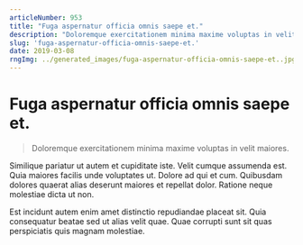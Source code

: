 ```yaml
---
articleNumber: 953
title: "Fuga aspernatur officia omnis saepe et."
description: "Doloremque exercitationem minima maxime voluptas in velit maiores."
slug: 'fuga-aspernatur-officia-omnis-saepe-et.'
date: 2019-03-08
rngImg: ../generated_images/fuga-aspernatur-officia-omnis-saepe-et..jpg
---
```


# Fuga aspernatur officia omnis saepe et.

> Doloremque exercitationem minima maxime voluptas in velit maiores.

Similique pariatur ut autem et cupiditate iste. Velit cumque assumenda est. Quia maiores facilis unde voluptates ut. Dolore ad qui et cum. Quibusdam dolores quaerat alias deserunt maiores et repellat dolor. Ratione neque molestiae dicta ut non.
 Est incidunt autem enim amet distinctio repudiandae placeat sit. Quia consequatur beatae sed ut alias velit quae. Quae corrupti sunt sit quas perspiciatis quis magnam molestiae.
